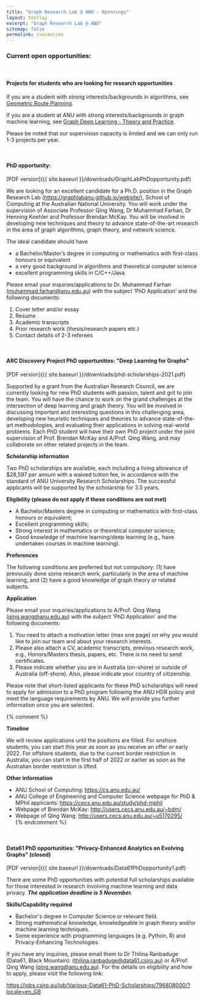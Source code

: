 ```yaml
---
title: "Graph Research Lab @ ANU - Opennings"
layout: textlay
excerpt: "Graph Research Lab @ ANU"
sitemap: false
permalink: /vacancies
---
```


### Current open opportunities:
<br/>

 
#### Projects for students who are looking for research opportunities

If you are a student with strong interests/backgrounds in algorithms, see <a href="https://comp.anu.edu.au/study/projects/geometric-route-planning/">Geometric Route Planning</a>.

If you are a student at ANU with strong interests/backgrounds in graph machine learning, see <a href="https://comp.anu.edu.au/study/projects/research-projects-with-graph-research-lab-anu/">Graph Deep Learning - Theory and Practice</a>.

Please be noted that our supervision capacity is limited and we can only run 1-3 projects per year. 

&nbsp;
 
#### PhD opportunity: 

[PDF version]({{ site.baseurl }}/downloads/GraphLabPhDopportunity.pdf) 

We are looking for an excellent candidate for a Ph.D. position in the Graph Research Lab (<a href="https://graphlabanu.github.io/website/">https://graphlabanu.github.io/website/</a>), School of Computing at the Australian National University. You will work under the supervision of Associate Professor Qing Wang, Dr Muhammad Farhan, Dr Henning Koehler and Professor Brendan McKay. You will be involved in developing new techniques and theory to advance state-of-the-art research in the area of graph algorithms, graph theory, and network science. 

The ideal candidate should have 

-  a Bachelor/Master’s degree in computing or mathematics with first-class honours or equivalent
-  a very good background in algorithms and theoretical computer science
-  excellent programming skills in C/C++/Java 

Please email your inquiries/applications to Dr. Muhammad Farhan (<a href = "mailto: muhammad.farhan@anu.edu.au">muhammad.farhan@anu.edu.au</a>) with the subject ‘PhD Application’ and the following documents: 

<ol type = "1">
<li> Cover letter and/or essay </li>
<li> Resume </li>
<li> Academic transcripts </li>
<li> Prior research work (thesis/research papers etc.) </li>
<li> Contact details of 2-3 referees </li>
</ol>

&nbsp;

#### ARC Discovery Project PhD opportunities: "Deep Learning for Graphs" ####

[PDF version]({{ site.baseurl }}/downloads/phd-scholarships-2021.pdf)

Supported by a grant from the Australian Research Council, we are currently looking for new PhD students with passion, talent and grit to join the team. You will have the chance to work on the grand challenges at the intersection of deep learning and graph theory. You will be involved in discussing important and interesting questions in this challenging area, developing new heuristic techniques and theories to advance state-of-the-art methodologies, and evaluating their applications in solving real-world problems. Each PhD student will have their own PhD project under the joint supervision of Prof. Brendan McKay and A/Prof. Qing Wang, and may collaborate on other related projects in the team.	


**Scholarship information** <br />

Two PhD scholarships are available, each including a living allowance of $28,597 per annum with a waived tuition fee, in accordance with the standard of ANU University Research Scholarships. The successful applicants will be supported by the scholarship for 3.5 years. 


**Eligibility (please do not apply if these conditions are not met)** 
-  A Bachelor/Masters degree in computing or mathematics with first-class honours or equivalent; <br />
-  Excellent programming skills; <br />
-  Strong interest in mathematics or theoretical computer science; <br />
-  Good knowledge of machine learning/deep learning (e.g., have undertaken courses in machine learning). <br />

<p></p>

**Preferences** <br />

The following conditions are preferred but not compulsory: (1) have previously done some research work, particularly in the area of machine learning, and (2) have a good knowledge of graph theory or related subjects.


**Application** <br />

Please email your inquiries/applications to A/Prof. Qing Wang (<a href = "mailto: qing.wang@anu.edu.au">qing.wang@anu.edu.au</a>) with the subject 'PhD Application' and the following documents: <br />
<ol type = "1">
<li> You need to attach a motivation letter (max one page) on why you would like	to join our team and about your research interests. </li>
<li> Please also attach a CV, academic transcripts, previous research work, e.g., Honors/Masters thesis, papers, etc. There is no need to send certificates. </li>
<li> Please indicate whether you are in Australia (on-shore) or outside of Australia (off-shore). Also, please indicate your country of citizenship.</li>
</ol>
  
Please note that short-listed applicants for these PhD scholarships will need to apply for admission to a PhD program following the ANU HDR policy and meet the language requirements by ANU. We will provide you further information once you are selected.

<p></p>

{% comment %}

**Timeline** <br />

We	will review applications until the positions are filled. For onshore students, you can start this year as soon as you receive an offer or early 2022. For offshore students, due to the current border restriction in Australia, you can start in the first half of 2022 or earlier as soon as the Australian border restriction is lifted. 


**Other information**

- ANU School of Computing: <a href="https://cs.anu.edu.au/">https://cs.anu.edu.au/</a> <br />
- ANU College of Engineering and Computer Science webpage for PhD & MPhil applicants: <a href="https://cecs.anu.edu.au/study/phd-mphil">https://cecs.anu.edu.au/study/phd-mphil</a><br />
- Webpage of Brendan McKay: <a href="http://users.cecs.anu.edu.au/~bdm/">http://users.cecs.anu.edu.au/~bdm/</a><br />
- Webpage of Qing Wang: <a href="http://users.cecs.anu.edu.au/~u5170295/">http://users.cecs.anu.edu.au/~u5170295/</a><br />
{% endcomment %}

&nbsp;

#### Data61 PhD opportunities: "Privacy-Enhanced Analytics on Evolving Graphs" (closed) ####

[PDF version]({{ site.baseurl }}/downloads/Data61PhDopportunity1.pdf) 

There are some PhD opportunities with potential full scholarships available for those interested in research
involving machine learning and data privacy. ***The application deadline is 5 November.*** 




**Skills/Capability required** 
 
* Bachelor's degree in Computer Science or relevant field.
* Strong mathematical knowledge, knowledgeable in graph theory and/or machine learning
techniques.
* Some experience with programming languages (e.g. Python, R) and Privacy-Enhancing
Technologies.




If you have any inquiries, please email them to Dr Thilina Ranbaduge (Data61, Black Mountain): (<a href = "mailto: thilina.ranbaduge@data61.csiro.au">thilina.ranbaduge@data61.csiro.au</a>) or A/Prof. Qing Wang (<a href = "mailto: qing.wang@anu.edu.au">qing.wang@anu.edu.au</a>). For the details on eligibility and how to apply, please visit the following link:

<a href="https://jobs.csiro.au/job/Various-Data61-PhD-Scholarships/796808000/?locale=en_GB">https://jobs.csiro.au/job/Various-Data61-PhD-Scholarships/796808000/?locale=en_GB</a><br />


&nbsp;


